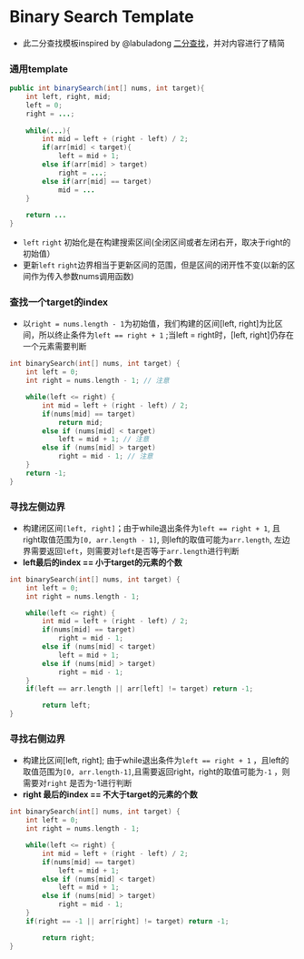 # Binary Search Template

- 此二分查找模板inspired by @labuladong [二分查找](https://github.com/labuladong/fucking-algorithm/blob/master/%E7%AE%97%E6%B3%95%E6%80%9D%E7%BB%B4%E7%B3%BB%E5%88%97/%E4%BA%8C%E5%88%86%E6%9F%A5%E6%89%BE%E8%AF%A6%E8%A7%A3.md)，并对内容进行了精简

### 通用template

```java
public int binarySearch(int[] nums, int target){
	int left, right, mid;
	left = 0;
	right = ...;
	
	while(...){
		int mid = left + (right - left) / 2;
		if(arr[mid] < target){
			left = mid + 1;
		else if(arr[mid] > target)
			right = ...;
		else if(arr[mid] == target)
			mid = ...
	}
	
	return ...
}
```

- `left` `right` 初始化是在构建搜索区间(全闭区间或者左闭右开，取决于right的初始值）
- 更新`left` `right`边界相当于更新区间的范围，但是区间的闭开性不变(以新的区间作为传入参数nums调用函数)

### 查找一个target的index

- 以`right = nums.length - 1`为初始值，我们构建的区间[left, right]为比区间，所以终止条件为`left == right + 1` ;当left = right时，[left, right]仍存在一个元素需要判断

```c
int binarySearch(int[] nums, int target) {
    int left = 0; 
    int right = nums.length - 1; // 注意

    while(left <= right) {
        int mid = left + (right - left) / 2;
        if(nums[mid] == target)
            return mid; 
        else if (nums[mid] < target)
            left = mid + 1; // 注意
        else if (nums[mid] > target)
            right = mid - 1; // 注意
    }
    return -1;
}
```

### 寻找左侧边界

- 构建闭区间`[left, right]`；由于while退出条件为`left == right + 1`, 且right取值范围为`[0, arr.length - 1]`, 则left的取值可能为`arr.length`, 左边界需要返回`left`，则需要对`left`是否等于`arr.length`进行判断
- <b>left最后的index == 小于target的元素的个数</b>

```c
int binarySearch(int[] nums, int target) {
    int left = 0; 
    int right = nums.length - 1; 

    while(left <= right) {
        int mid = left + (right - left) / 2;
        if(nums[mid] == target)
            right = mid - 1; 
        else if (nums[mid] < target)
            left = mid + 1; 
        else if (nums[mid] > target)
            right = mid - 1; 
    }
    if(left == arr.length || arr[left] != target) return -1;

		return left;
}
```

### 寻找右侧边界

- 构建比区间[left, right]; 由于while退出条件为`left == right + 1` ，且left的取值范围为`[0, arr.length-1]`,且需要返回right，right的取值可能为`-1` ，则需要对`right` 是否为-1进行判断
- <b>right 最后的index == 不大于target的元素的个数</b>

```c
int binarySearch(int[] nums, int target) {
    int left = 0; 
    int right = nums.length - 1; 

    while(left <= right) {
        int mid = left + (right - left) / 2;
        if(nums[mid] == target)
            left = mid + 1; 
        else if (nums[mid] < target)
            left = mid + 1; 
        else if (nums[mid] > target)
            right = mid - 1; 
    }
    if(right == -1 || arr[right] != target) return -1;

		return right;
}
```

